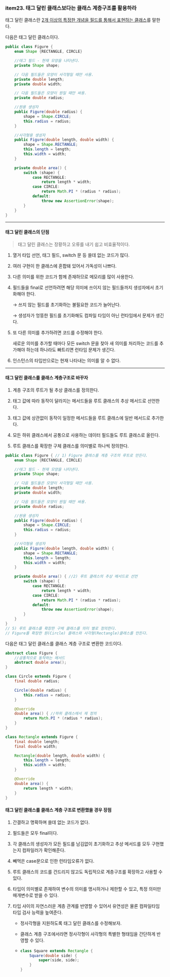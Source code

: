 ### item23. 태그 달린 클래스보다는 클래스 계층구조를 활용하라

태그 달린 클래스란 <u>2개 이상의 특정한 개념을 필드를 통해서 표현하는 클래스</u>를 말한다.

다음은 태그 달린 클래스이다.

```java
public class Figure {
    enum Shape {RECTANGLE, CIRCLE}

    //태그 필드 - 현재 모양을 나타낸다.
    private Shape shape;

    // 다음 필드들은 모양이 사각형일 때만 사용.
    private double length;
    private double width;

    // 다음 필드들은 모양이 원일 때만 싸용.
    private double radius;

    //원용 생성자
    public Figure(double radius) {
        shape = Shape.CIRCLE;
        this.radius = radius;
    }

    //사각형용 생성자
    public Figure(double length, double width) {
        shape = Shape.RECTANGLE;
        this.length = length;
        this.width = width;
    }

    private double area() {
        switch (shape) {
            case RECTANGLE:
                return length * width;
            case CIRCLE:
                return Math.PI * (radius * radius);
            default:
                throw new AssertionError(shape);
        }
    }
}
```

---

#### 태그 달린 클래스의 단점

> 태그 달린 클래스는 장황하고 오류를 내기 쉽고 비효율적이다.

1. 열거 타입 선언, 태그 필드, switch 문 등 쓸데 없는 코드가 많다.

2. 여러 구현이 한 클래스에 혼합돼 있어서 가독성이 나쁘다.

3. 다른 의미를 위한 코드가 함께 존재하므로 메모리를 많이 사용한다.

4. 필드들을 final로 선언하려면 해당 의미에 쓰이지 않는 필드들까지 생성자에서 초기화해야 한다.

   &rarr; 쓰지 않는 필드를 초기화하는 불필요한 코드가 늘어난다.

   &rarr; 생성자가 엉뚱한 필드를 초기화해도 컴파일 타임이 아닌 런타임에서 문제가 생긴다.

5. 또 다른 의미를 추가하려면 코드를 수정해야 한다.

   새로운 의미를 추가할 때마다 모든 switch 문을 찾아 새 의미를 처리하는 코드를 추가해야 하는데 하나라도 빠트리면 런타임 문제가 생긴다.

6. 인스턴스의 타입만으로는 현재 나타내는 의미를 알 수 없다.

---

#### 태그 달린 클래스를 클래스 계층구조로 바꾸자

1. 계층 구조의 루트가 될 추상 클래스를 정의한다.

2. 태그 값에 따라 동작이 달라지는 메서드들을 루트 클래스의 추상 메서드로 선언한다.

3. 태그 값에 상관없이 동작이 일정한 메서드들을 루트 클래스에 일반 메서드로 추가한다.

4. 모든 하위 클래스에서 공통으로 사용하는 데이터 필드들도 루트 클래스로 올린다.

5. 루트 클래스를 확장한 구체 클래스를 의미별로 하나씩 정의한다.

```java
public class Figure { // 1) Figure 클래스를 계층 구조의 루트로 만든다.
    enum Shape {RECTANGLE, CIRCLE}

    //태그 필드 - 현재 모양을 나타낸다.
    private Shape shape;

    // 다음 필드들은 모양이 사각형일 때만 사용.
    private double length;
    private double width;

    // 다음 필드들은 모양이 원일 때만 싸용.
    private double radius;

    //원용 생성자
    public Figure(double radius) {
        shape = Shape.CIRCLE;
        this.radius = radius;
    }

    //사각형용 생성자
    public Figure(double length, double width) {
        shape = Shape.RECTANGLE;
        this.length = length;
        this.width = width;
    }

    private double area() { //2) 루트 클래스의 추상 메서드로 선언
        switch (shape) {
            case RECTANGLE:
                return length * width;
            case CIRCLE:
                return Math.PI * (radius * radius);
            default:
                throw new AssertionError(shape);
        }
    }
}
// 5) 루트 클래스를 확장한 구체 클래스를 의미 별로 정의한다.
// Figure를 확장한 원(Circle) 클래스와 사각형(Rectangle)클래스를 만든다.
```

다음은 태그 달린 클래스를 클래스 계층 구조로 변환한 코드이다.

```java
abstract class Figure {
	//공통적으로 동작하는 메서드
    abstract double area();
}

class Circle extends Figure {
    final double radius;

    Circle(double radius) {
        this.radius = radius;
    }

    @Override
    double area() { //하위 클래스에서 재 정의
        return Math.PI * (radius * radius);
    }
}

class Rectangle extends Figure {
    final double length;
    final double width;

    Rectangle(double length, double width) {
        this.length = length;
        this.width = width;
    }

    @Override
    double area() {
        return length * width;
    }
}
```

#### 태그 달린 클래스를 클래스 계층 구조로 변환했을 경우 장점

1. 간결하고 명확하며 쓸데 없는 코드가 없다.

2. 필드들은 모두 final이다.

3. 각 클래스의 생성자가 모든 필드를 남김없이 초기화하고 추상 메서드를 모두 구현했는지 컴파일러가 확인해준다.

4. 빼먹은 case문으로 인한 런타임오류가 없다.

5. 루트 클래스의 코드를 건드리지 않고도 독립적으로 계층구조를 확장하고 사용할 수 있다.

6. 타입이 의미별로 존재하여 변수의 의미를 명시하거나 제한할 수 있고, 특정 의미만 매개변수로 받을 수 있다.

7. 타입 사이의 자연스러운 계층 관계를 반영할 수 있어서 유연성은 물론 컴파일타임 타입 검사 능력을 높여준다.

   - 정사각형을 지원하도록 태그 달린 클래스를 수정해보자.

   - 클래스 계층 구조에서라면 정사각형이 사각형의 특별한 형태임을 간단하게 반영할 수 있다.

   - ```java
     class Square extends Rectangle {
         Square(double side) {
             super(side, side);
         }
     }
     ```
